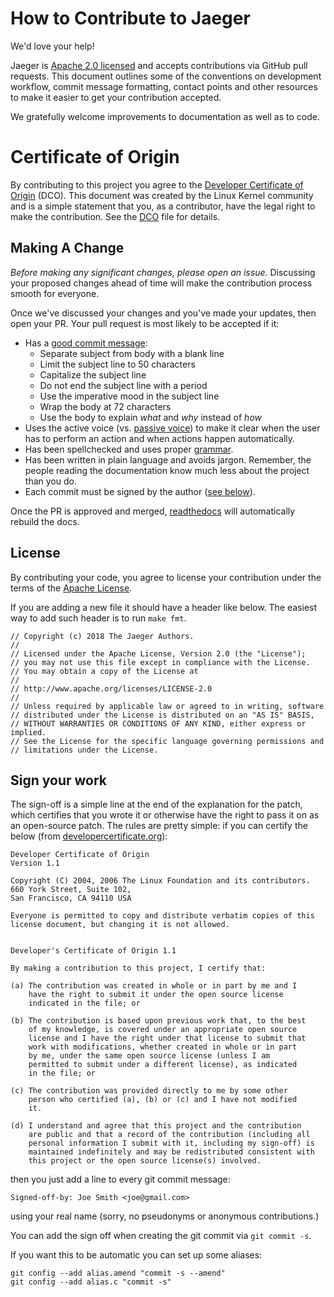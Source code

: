 # How to Contribute to Jaeger

We'd love your help!

Jaeger is [Apache 2.0 licensed](LICENSE) and accepts contributions via GitHub
pull requests. This document outlines some of the conventions on development
workflow, commit message formatting, contact points and other resources to make
it easier to get your contribution accepted.

We gratefully welcome improvements to documentation as well as to code.

# Certificate of Origin

By contributing to this project you agree to the [Developer Certificate of
Origin](https://developercertificate.org/) (DCO). This document was created
by the Linux Kernel community and is a simple statement that you, as a
contributor, have the legal right to make the contribution. See the [DCO](DCO)
file for details.

## Making A Change

*Before making any significant changes, please open an
issue.* Discussing your proposed
changes ahead of time will make the contribution process smooth for everyone.

Once we've discussed your changes and you've made your updates, then open your PR. Your
pull request is most likely to be accepted if it:

* Has a [good commit message](https://chris.beams.io/posts/git-commit/):
    * Separate subject from body with a blank line
    * Limit the subject line to 50 characters
    * Capitalize the subject line
    * Do not end the subject line with a period
    * Use the imperative mood in the subject line
    * Wrap the body at 72 characters
    * Use the body to explain _what_ and _why_ instead of _how_
* Uses the active voice (vs. [passive voice](https://www.grammarly.com/blog/a-scary-easy-way-to-help-you-find-passive-voice/)) to make it clear when the user has to perform an action and when actions happen automatically.
* Has been spellchecked and uses proper [grammar](https://www.grammarly.com/).
* Has been written in plain language and avoids jargon. Remember, the people reading the documentation know much less about the project than you do.
* Each commit must be signed by the author ([see below](#sign-your-work)).

Once the PR is approved and merged, [readthedocs][project] will automatically rebuild the docs.

## License

By contributing your code, you agree to license your contribution under the terms
of the [Apache License](LICENSE).

If you are adding a new file it should have a header like below.  The easiest
way to add such header is to run `make fmt`.

```
// Copyright (c) 2018 The Jaeger Authors.
//
// Licensed under the Apache License, Version 2.0 (the "License");
// you may not use this file except in compliance with the License.
// You may obtain a copy of the License at
//
// http://www.apache.org/licenses/LICENSE-2.0
//
// Unless required by applicable law or agreed to in writing, software
// distributed under the License is distributed on an "AS IS" BASIS,
// WITHOUT WARRANTIES OR CONDITIONS OF ANY KIND, either express or implied.
// See the License for the specific language governing permissions and
// limitations under the License.
```

## Sign your work

The sign-off is a simple line at the end of the explanation for the
patch, which certifies that you wrote it or otherwise have the right to
pass it on as an open-source patch.  The rules are pretty simple: if you
can certify the below (from
[developercertificate.org](http://developercertificate.org/)):

```
Developer Certificate of Origin
Version 1.1

Copyright (C) 2004, 2006 The Linux Foundation and its contributors.
660 York Street, Suite 102,
San Francisco, CA 94110 USA

Everyone is permitted to copy and distribute verbatim copies of this
license document, but changing it is not allowed.


Developer's Certificate of Origin 1.1

By making a contribution to this project, I certify that:

(a) The contribution was created in whole or in part by me and I
    have the right to submit it under the open source license
    indicated in the file; or

(b) The contribution is based upon previous work that, to the best
    of my knowledge, is covered under an appropriate open source
    license and I have the right under that license to submit that
    work with modifications, whether created in whole or in part
    by me, under the same open source license (unless I am
    permitted to submit under a different license), as indicated
    in the file; or

(c) The contribution was provided directly to me by some other
    person who certified (a), (b) or (c) and I have not modified
    it.

(d) I understand and agree that this project and the contribution
    are public and that a record of the contribution (including all
    personal information I submit with it, including my sign-off) is
    maintained indefinitely and may be redistributed consistent with
    this project or the open source license(s) involved.
```

then you just add a line to every git commit message:

    Signed-off-by: Joe Smith <joe@gmail.com>

using your real name (sorry, no pseudonyms or anonymous contributions.)

You can add the sign off when creating the git commit via `git commit -s`.

If you want this to be automatic you can set up some aliases:

```
git config --add alias.amend "commit -s --amend"
git config --add alias.c "commit -s"
```

[project]: https://readthedocs.org/projects/jaeger/
